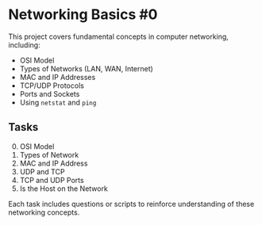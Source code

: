 # Networking Basics #0

This project covers fundamental concepts in computer networking, including:

- OSI Model
- Types of Networks (LAN, WAN, Internet)
- MAC and IP Addresses
- TCP/UDP Protocols
- Ports and Sockets
- Using `netstat` and `ping`

## Tasks

0. OSI Model
1. Types of Network
2. MAC and IP Address
3. UDP and TCP
4. TCP and UDP Ports
5. Is the Host on the Network

Each task includes questions or scripts to reinforce understanding of these networking concepts.